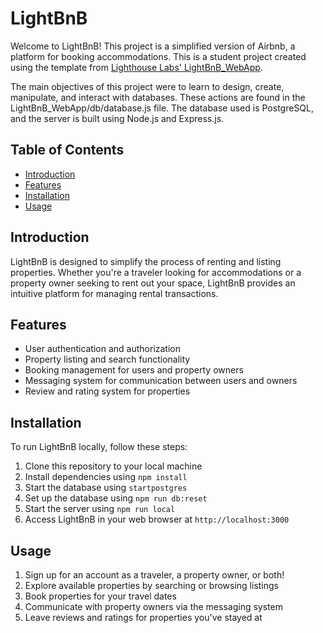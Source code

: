 # LightBnB

Welcome to LightBnB! This project is a simplified version of Airbnb, a platform for booking accommodations. This is a student project created using the template from [Lighthouse Labs' LightBnB_WebApp](https://github.com/lighthouse-labs/LightBnB_WebApp).

The main objectives of this project were to learn to design, create, manipulate, and interact with databases. These actions are found in the LightBnB_WebApp/db/database.js file. The database used is PostgreSQL, and the server is built using Node.js and Express.js.


## Table of Contents
- [Introduction](#introduction)
- [Features](#features)
- [Installation](#installation)
- [Usage](#usage)

## Introduction
LightBnB is designed to simplify the process of renting and listing properties. Whether you're a traveler looking for accommodations or a property owner seeking to rent out your space, LightBnB provides an intuitive platform for managing rental transactions.

## Features
- User authentication and authorization
- Property listing and search functionality
- Booking management for users and property owners
- Messaging system for communication between users and owners
- Review and rating system for properties

## Installation
To run LightBnB locally, follow these steps:
1. Clone this repository to your local machine
2. Install dependencies using `npm install`
3. Start the database using `startpostgres`
4. Set up the database using `npm run db:reset`
5. Start the server using `npm run local`
6. Access LightBnB in your web browser at `http://localhost:3000`

## Usage
1. Sign up for an account as a traveler, a property owner, or both!
2. Explore available properties by searching or browsing listings
3. Book properties for your travel dates
4. Communicate with property owners via the messaging system
5. Leave reviews and ratings for properties you've stayed at
